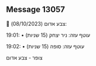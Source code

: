 ## Message 13057

🔴 צבע אדום (08/10/2023):

19:01:
• עוטף עזה: ניר יצחק (15 שניות)

19:02:
• עוטף עזה: סופה (15 שניות)

צופר - צבע אדום

